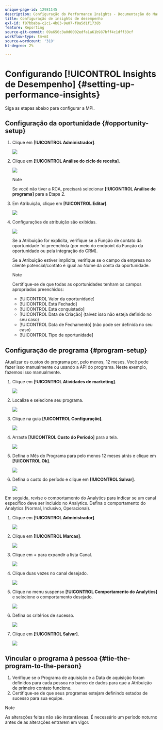```yaml
---
unique-page-id: 12981145
description: Configuração do Performance Insights - Documentação do Marketo - Documentação do produto
title: Configuração de insights de desempenho
exl-id: f87bbaba-c2c1-4b83-9e07-f8a5d1f1738b
feature: Reporting
source-git-commit: 09a656c3a0d0002edfa1a61b987bff4c1dff33cf
workflow-type: tm+mt
source-wordcount: '310'
ht-degree: 2%

---
```


# Configurando [!UICONTROL Insights de Desempenho] {#setting-up-performance-insights}

Siga as etapas abaixo para configurar a MPI.

## Configuração da oportunidade {#opportunity-setup}

1. Clique em **[!UICONTROL Administrador]**.

   ![](assets/admin.png)

1. Clique em **[!UICONTROL Análise do ciclo de receita]**.

   ![](assets/two-2.png)

   >[!NOTE]
   >
   >Se você não tiver a RCA, precisará selecionar **[!UICONTROL Análise de programa]** para a Etapa 2.

1. Em Atribuição, clique em **[!UICONTROL Editar]**.

   ![](assets/three-1.png)

1. Configurações de atribuição são exibidas.

   ![](assets/four-2.png)

   Se a Atribuição for explícita, verifique se a Função de contato da oportunidade foi preenchida (por meio do endpoint da Função da oportunidade ou pela integração do CRM).

   Se a Atribuição estiver implícita, verifique se o campo da empresa no cliente potencial/contato é igual ao Nome da conta da oportunidade.

   >[!NOTE]
   >
   >Certifique-se de que todas as oportunidades tenham os campos apropriados preenchidos:
   >
   >* [!UICONTROL Valor da oportunidade]
   >* [!UICONTROL Está Fechado]
   >* [!UICONTROL Está conquistado]
   >* [!UICONTROL Data de Criação] (talvez isso não esteja definido no seu caso)
   >* [!UICONTROL Data de Fechamento] (não pode ser definida no seu caso)
   >* [!UICONTROL Tipo de oportunidade]

## Configuração de programa {#program-setup}

Atualizar os custos do programa por, pelo menos, 12 meses. Você pode fazer isso manualmente ou usando a API do programa. Neste exemplo, fazemos isso manualmente.

1. Clique em **[!UICONTROL Atividades de marketing]**.

   ![](assets/ma.png)

1. Localize e selecione seu programa.

   ![](assets/select-program.png)

1. Clique na guia **[!UICONTROL Configuração]**.

   ![](assets/setup-tab.png)

1. Arraste **[!UICONTROL Custo do Período]** para a tela.

   ![](assets/period-cost.png)

1. Defina o Mês do Programa para pelo menos 12 meses atrás e clique em **[!UICONTROL Ok]**.

   ![](assets/set-period.png)

1. Defina o custo do período e clique em **[!UICONTROL Salvar]**.

   ![](assets/set-cost.png)

Em seguida, revise o comportamento do Analytics para indicar se um canal específico deve ser incluído no Analytics. Defina o comportamento do Analytics (Normal, Inclusivo, Operacional).

1. Clique em **[!UICONTROL Administrador]**.

   ![](assets/admin.png)

1. Clique em **[!UICONTROL Marcas]**.

   ![](assets/tags.png)

1. Clique em **+** para expandir a lista Canal.

   ![](assets/channel.png)

1. Clique duas vezes no canal desejado.

   ![](assets/channel-click.png)

1. Clique no menu suspenso **[!UICONTROL Comportamento do Analytics]** e selecione o comportamento desejado.

   ![](assets/edit-channel.png)

1. Defina os critérios de sucesso.

   ![](assets/success.png)

1. Clique em **[!UICONTROL Salvar]**.

   ![](assets/save.png)

## Vincular o programa à pessoa {#tie-the-program-to-the-person}

1. Verifique se o Programa de aquisição e a Data de aquisição foram definidos para cada pessoa no banco de dados para que a Atribuição de primeiro contato funcione.
1. Certifique-se de que seus programas estejam definindo estados de sucesso para sua equipe.

>[!NOTE]
>
>As alterações feitas não são instantâneas. É necessário um período noturno antes de as alterações entrarem em vigor.
